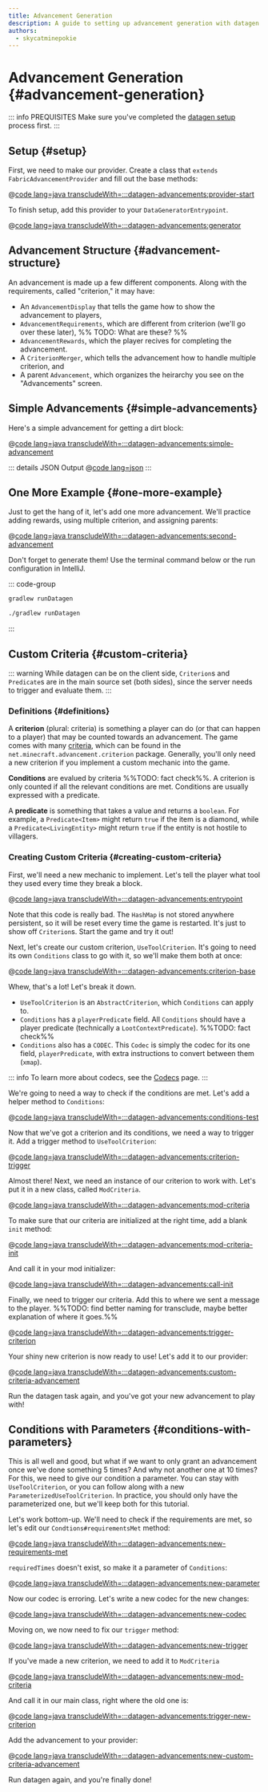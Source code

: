 ```yaml
---
title: Advancement Generation
description: A guide to setting up advancement generation with datagen.
authors:
  - skycatminepokie
---
```


# Advancement Generation {#advancement-generation}

::: info PREQUISITES
Make sure you've completed the [datagen setup](./setup) process first.
:::

## Setup {#setup}

First, we need to make our provider. Create a class that `extends FabricAdvancementProvider` and fill out the base methods:

@[code lang=java transcludeWith=:::datagen-advancements:provider-start](@/reference/latest/src/client/java/com/example/docs/datagen/FabricDocsReferenceAdvancementProvider.java)

To finish setup, add this provider to your `DataGeneratorEntrypoint`.

@[code lang=java transcludeWith=:::datagen-advancements:generator](@/reference/latest/src/client/java/com/example/docs/datagen/FabricDocsReferenceAdvancementGenerator.java)

## Advancement Structure {#advancement-structure}

An advancement is made up a few different components. Along with the requirements, called "criterion," it may have:

- An `AdvancementDisplay` that tells the game how to show the advancement to players,
- `AdvancementRequirements`, which are different from criterion (we'll go over these later), %% TODO: What are these? %%
- `AdvancementRewards`, which the player recives for completing the advancement.
- A `CriterionMerger`, which tells the advancement how to handle multiple criterion, and
- A parent `Advancement`, which organizes the heirarchy you see on the "Advancements" screen.

## Simple Advancements {#simple-advancements}

Here's a simple advancement for getting a dirt block:

@[code lang=java transcludeWith=:::datagen-advancements:simple-advancement](@/reference/latest/src/client/java/com/example/docs/datagen/FabricDocsReferenceAdvancementProvider.java)

::: details JSON Output
@[code lang=json](@/reference/latest/src/main/generated/data/minecraft/advancement/fabric-docs-reference/get_dirt.json)
:::

## One More Example {#one-more-example}

Just to get the hang of it, let's add one more advancement. We'll practice adding rewards, using multiple criterion, and assigning parents:

@[code lang=java transcludeWith=:::datagen-advancements:second-advancement](@/reference/latest/src/client/java/com/example/docs/datagen/FabricDocsReferenceAdvancementProvider.java)

Don't forget to generate them! Use the terminal command below or the run configuration in IntelliJ.

::: code-group

```sh [Windows]
gradlew runDatagen
```

```sh [Linux]
./gradlew runDatagen
```

:::

## Custom Criteria {#custom-criteria}

::: warning
While datagen can be on the client side, `Criterion`s and `Predicate`s are in the main source set (both sides), since the server needs to trigger and evaluate them.
:::


### Definitions {#definitions}

A **criterion** (plural: criteria) is something a player can do (or that can happen to a player) that may be counted towards an advancement. The game comes with many [criteria](https://minecraft.wiki/w/Advancement_definition#List_of_triggers), which can be found in the `net.minecraft.advancement.criterion` package. Generally, you'll only need a new criterion if you implement a custom mechanic into the game.

**Conditions** are evalued by criteria %%TODO: fact check%%. A criterion is only counted if all the relevant conditions are met. Conditions are usually expressed with a predicate.

A **predicate** is something that takes a value and returns a `boolean`. For example, a `Predicate<Item>` might return `true` if the item is a diamond, while a `Predicate<LivingEntity>` might return `true` if the entity is not hostile to villagers.

### Creating Custom Criteria {#creating-custom-criteria}

First, we'll need a new mechanic to implement. Let's tell the player what tool they used every time they break a block.

@[code lang=java transcludeWith=:::datagen-advancements:entrypoint](@/reference/latest/src/main/java/com/example/docs/advancement/FabricDocsReferenceDatagenAdvancement.java)

Note that this code is really bad. The `HashMap` is not stored anywhere persistent, so it will be reset every time the game is restarted. It's just to show off `Criterion`s. Start the game and try it out!

Next, let's create our custom criterion, `UseToolCriterion`. It's going to need its own `Conditions` class to go with it, so we'll make them both at once:

@[code lang=java transcludeWith=:::datagen-advancements:criterion-base](@/reference/latest/src/main/java/com/example/docs/advancement/UseToolCriterion.java)

Whew, that's a lot! Let's break it down.

- `UseToolCriterion` is an `AbstractCriterion`, which `Conditions` can apply to.
- `Conditions` has a `playerPredicate` field. All `Conditions` should have a player predicate (technically a `LootContextPredicate`). %%TODO: fact check%%
- `Conditions` also has a `CODEC`. This `Codec` is simply the codec for its one field, `playerPredicate`, with extra instructions to convert between them (`xmap`).

::: info
To learn more about codecs, see the [Codecs](../codecs) page.
:::

We're going to need a way to check if the conditions are met. Let's add a helper method to `Conditions`:

@[code lang=java transcludeWith=:::datagen-advancements:conditions-test](@/reference/latest/src/main/java/com/example/docs/advancement/UseToolCriterion.java)

Now that we've got a criterion and its conditions, we need a way to trigger it. Add a trigger method to `UseToolCriterion`:

@[code lang=java transcludeWith=:::datagen-advancements:criterion-trigger](@/reference/latest/src/main/java/com/example/docs/advancement/UseToolCriterion.java)

Almost there! Next, we need an instance of our criterion to work with. Let's put it in a new class, called `ModCriteria`.

@[code lang=java transcludeWith=:::datagen-advancements:mod-criteria](@/reference/latest/src/main/java/com/example/docs/advancement/ModCriteria.java)

To make sure that our criteria are initialized at the right time, add a blank `init` method:

@[code lang=java transcludeWith=:::datagen-advancements:mod-criteria-init](@/reference/latest/src/main/java/com/example/docs/advancement/ModCriteria.java)

And call it in your mod initializer:

@[code lang=java transcludeWith=:::datagen-advancements:call-init](@/reference/latest/src/main/java/com/example/docs/advancement/FabricDocsReferenceDatagenAdvancement.java)

Finally, we need to trigger our criteria. Add this to where we sent a message to the player. %%TODO: find better naming for transclude, maybe better explanation of where it goes.%%

@[code lang=java transcludeWith=:::datagen-advancements:trigger-criterion](@/reference/latest/src/main/java/com/example/docs/advancement/FabricDocsReferenceDatagenAdvancement.java)

Your shiny new criterion is now ready to use! Let's add it to our provider:

@[code lang=java transcludeWith=:::datagen-advancements:custom-criteria-advancement](@/reference/latest/src/client/java/com/example/docs/datagen/FabricDocsReferenceAdvancementProvider.java)

Run the datagen task again, and you've got your new advancement to play with!

## Conditions with Parameters {#conditions-with-parameters}

This is all well and good, but what if we want to only grant an advancement once we've done something 5 times? And why not another one at 10 times? For this, we need to give our condition a parameter. You can stay with `UseToolCriterion`, or you can follow along with a new `ParameterizedUseToolCriterion`. In practice, you should only have the parameterized one, but we'll keep both for this tutorial.

Let's work bottom-up. We'll need to check if the requirements are met, so let's edit our `Condtions#requirementsMet` method:

@[code lang=java transcludeWith=:::datagen-advancements:new-requirements-met](@/reference/latest/src/main/java/com/example/docs/advancement/ParameterizedUseToolCriterion.java)

`requiredTimes` doesn't exist, so make it a parameter of `Conditions`:

@[code lang=java transcludeWith=:::datagen-advancements:new-parameter](@/reference/latest/src/main/java/com/example/docs/advancement/ParameterizedUseToolCriterion.java)

Now our codec is erroring. Let's write a new codec for the new changes:

@[code lang=java transcludeWith=:::datagen-advancements:new-codec](@/reference/latest/src/main/java/com/example/docs/advancement/ParameterizedUseToolCriterion.java)

Moving on, we now need to fix our `trigger` method:

@[code lang=java transcludeWith=:::datagen-advancements:new-trigger](@/reference/latest/src/main/java/com/example/docs/advancement/ParameterizedUseToolCriterion.java)

If you've made a new criterion, we need to add it to `ModCriteria`

@[code lang=java transcludeWith=:::datagen-advancements:new-mod-criteria](@/reference/latest/src/main/java/com/example/docs/advancement/ModCriteria.java)

And call it in our main class, right where the old one is:

@[code lang=java transcludeWith=:::datagen-advancements:trigger-new-criterion](@/reference/latest/src/main/java/com/example/docs/advancement/FabricDocsReferenceDatagenAdvancement.java)

Add the advancement to your provider:

@[code lang=java transcludeWith=:::datagen-advancements:new-custom-criteria-advancement](@/reference/latest/src/client/java/com/example/docs/datagen/FabricDocsReferenceAdvancementProvider.java)

Run datagen again, and you're finally done!